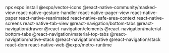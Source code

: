 npx expo install @expo/vector-icons @react-native-community/masked-view react-native-gesture-handler react-native-pager-view react-native-paper react-native-reanimated   react-native-safe-area-context 
react-native-screens react-native-tab-view @react-navigation/bottom-tabs @react-navigation/drawer @react-navigation/elements @react-navigation/material-bottom-tabs @react-navigation/material-top-tabs @react-navigation/native-stack @react-navigation/native @react-navigation/stack react-dom react-native-web @expo/metro-runtime